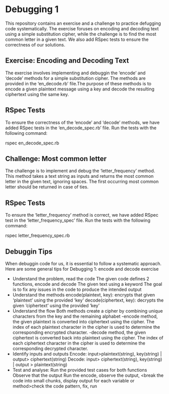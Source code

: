 # Debugging 1

This repository contains an exercise and a challenge to practice defugging code systematically. The exercise foruses on encoding and decoding text using a simple substitution cipher, while the challenge is to find the most common letter in a given text. We also add RSpec tests to ensure the correctness of our solutions. 

## Exercise: Encoding and Decoding Text
The exercise involves implementing and debuggin the ‘encode’ and ‘decode’ methods for a simple substitution cipher. The methods are provided in the ‘en_decode.rb’ file.The purpose of these methods is to encode a given plaintext message using a key and decode the resulting ciphertext using the same key.

## RSpec Tests
To ensure the correctness of the ‘encode’ and ‘decode’ methods, we have added RSpec tests in the ‘en_decode_spec.rb’ file. Run the tests with the following command:

rspec en_decode_spec.rb

## Challenge: Most common letter
The challenge is to implement and debug the ‘letter_frequency’ method. This method takes a text string as inputs and returns the most common letter in the given text, ignoring spaces. The first occurring most common letter should be returned in case of ties.

## RSpec Tests
To ensure the ‘letter_frequency’ method is correct, we have added RSpec test in the ‘letter_frequency_spec’ file. Run the tests with the following command:

rspec letter_frequency_spec.rb

## Debuggin Tips
When debuggin code for us, it is essential to follow a systematic approach. Here are some general tips for Debugging 1: encode and decode exercise

- Understand the problem, read the code
The given code defines 2 functions, encode and decode
The given text using a keyword
The goal is to fix any issues in the code to produce the intended output
- Understand the methods
encode(plaintext, key): encrypts that given ‘plaintext’ using the provided ‘key’
decode(ciphertext, key): decrypts the given ‘ciphertext’ using the provided ‘key’
- Understand the flow
Both methods create a cipher by combining unique characters from the key and the remaining alphabet
   -encode method, the given plaintext is converted into ciphertext using the cipher.
The index of each plaintext character in the cipher is used to determine the corresponding encrypted character.
   -decode method, the given ciphertext is converted back into plaintext using the cipher. The index of each ciphertext character in the cipher is used to determine the corresponding decrypted character.
- Identify inputs and outputs
Encode: input>plaintext(string), key(string) | output> ciphertext(string)
Decode: input> ciphertext(string), key(string) | output > plaintext(string)
- Test and analyse:
Run the provided test cases for both functions
Observe that the output 
Run the encode, observe the output, <break the code into small chunks, display output for each variable or method>check the code pattern, fix, run

